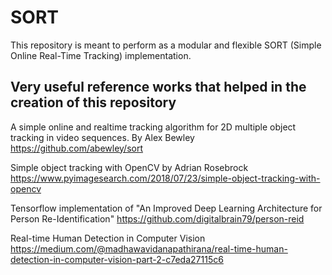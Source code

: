 # SORT

This repository is meant to perform as a modular and flexible SORT (Simple Online Real-Time Tracking) implementation.


Very useful reference works that helped in the creation of this repository
--------------------------------------------------------------------------
A simple online and realtime tracking algorithm for 2D multiple object tracking in video sequences. By Alex Bewley
https://github.com/abewley/sort

Simple object tracking with OpenCV by Adrian Rosebrock
https://www.pyimagesearch.com/2018/07/23/simple-object-tracking-with-opencv

Tensorflow implementation of "An Improved Deep Learning Architecture for Person Re-Identification"
https://github.com/digitalbrain79/person-reid

Real-time Human Detection in Computer Vision
https://medium.com/@madhawavidanapathirana/real-time-human-detection-in-computer-vision-part-2-c7eda27115c6



